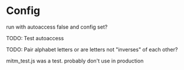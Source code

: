 # Config

run with autoaccess false and config set?

TODO: Test autoaccess

TODO: Pair alphabet letters or are letters not "inverses" of each other?

mitm_test.js was a test. probably don't use in production
